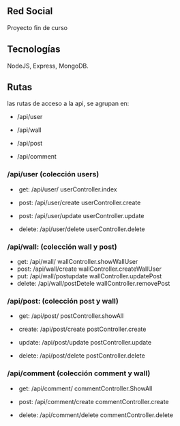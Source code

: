 ## Red Social

Proyecto fin de curso

## Tecnologías

NodeJS, Express, MongoDB.

 

## Rutas

las rutas de acceso a la api, se agrupan en:

- /api/user

- /api/wall

- /api/post

- /api/comment


### /api/user (colección users)

- ​	get:		/api/user/	 		userController.index

- ​	post:	/api/user/create		userController.create

- ​	post:	/api/user/update		userController.update

- ​	delete:	/api/user/delete		userController.delete


### /api/wall: (colección wall y post)

- get: 	/api/wall/  			wallController.showWallUser
- post: 	/api/wall/create 		wallController.createWallUser
- put:		/api/wall/postupdate	 wallController.updatePost 
- delete:	/api/wall/postDetele	wallController.removePost	

### /api/post: (colección post y wall)

- ​	get:		/api/post/			postController.showAll 

- ​	create:  	/api/post/create		postController.create
- ​	update: 	/api/post/update		postController.update
- ​	delete: 	/api/post/delete		postController.delete

### /api/comment (colección comment y wall)

- ​	get:		/api/comment/	 	commentController.ShowAll

- ​	post:	/api/comment/create	commentController.create

- ​	delete:	/api/comment/delete	commentController.delete